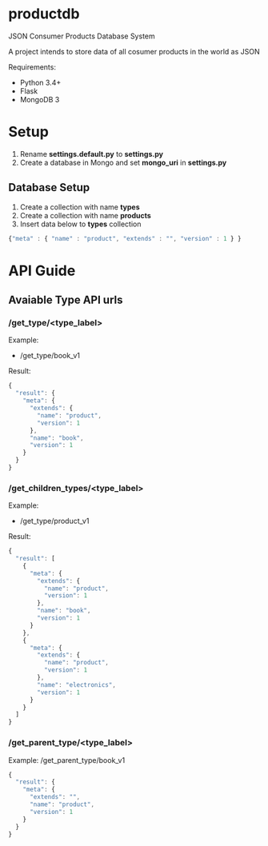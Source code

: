 # productdb
JSON Consumer Products Database System

A project intends to store data of all cosumer products in the world as JSON

Requirements:
* Python 3.4+
* Flask
* MongoDB 3

# Setup
1. Rename **settings.default.py** to **settings.py**
2. Create a database in Mongo and set **mongo_uri** in **settings.py** 

## Database Setup
1. Create a collection with name **types**
2. Create a collection with name **products**
3. Insert data below to **types** collection 
```javascript 
{"meta" : { "name" : "product", "extends" : "", "version" : 1 } }
```


# API Guide
## Avaiable Type API urls
### /get_type/\<type_label\>
Example: 
* /get_type/book_v1

Result: 
```javascript
{
  "result": {
    "meta": {
      "extends": {
        "name": "product",
        "version": 1
      },
      "name": "book",
      "version": 1
    }
  }
}
```
### /get_children_types/\<type_label\>
Example:
* /get_type/product_v1

Result:
```javascript
{
  "result": [
    {
      "meta": {
        "extends": {
          "name": "product",
          "version": 1
        },
        "name": "book",
        "version": 1
      }
    },
    {
      "meta": {
        "extends": {
          "name": "product",
          "version": 1
        },
        "name": "electronics",
        "version": 1
      }
    }
  ]
}
```

### /get_parent_type/\<type_label\>

Example: /get_parent_type/book_v1

```javascript
{
  "result": {
    "meta": {
      "extends": "",
      "name": "product",
      "version": 1
    }
  }
}
````
